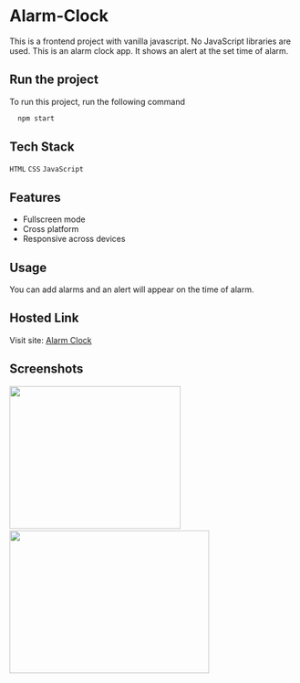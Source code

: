 # Alarm-Clock

This is a frontend project with vanilla javascript. No JavaScript libraries are used. This is an alarm clock app. It shows an alert at the set time of alarm.


## Run the project

To run this project, run the following command

```bash
  npm start
```


## Tech Stack

 `HTML` `CSS` `JavaScript`


## Features

- Fullscreen mode
- Cross platform
- Responsive across devices


## Usage

You can add alarms and an alert will appear on the time of alarm.

## Hosted Link

Visit site: [Alarm Clock](https://antu99g.github.io/Alarm-Clock/) 

## Screenshots

<img src="https://user-images.githubusercontent.com/114740896/204841092-527966d7-488d-4d32-977d-55b01d5e3d2f.png" width="300" height="250">&ensp; <img src="https://user-images.githubusercontent.com/114740896/204841427-7246e93a-2eff-4d6a-a01d-2a508d59e5e4.png" width="350" height="250">

